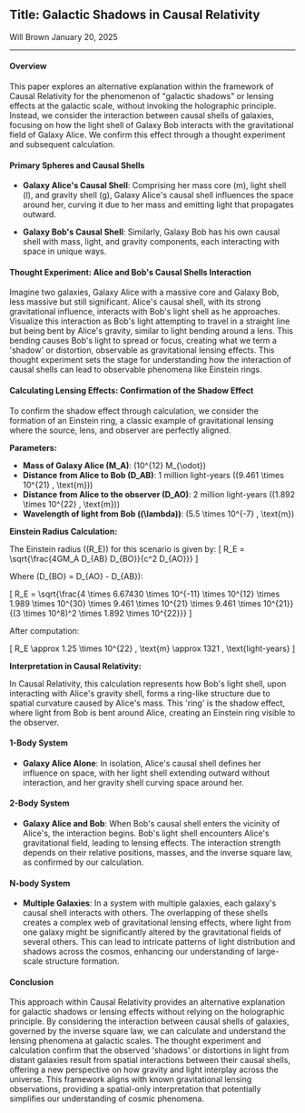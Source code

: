 ## Title: **Galactic Shadows in Causal Relativity**


Will Brown
January 20, 2025 

---

#### **Overview**

This paper explores an alternative explanation within the framework of Causal Relativity for the phenomenon of "galactic shadows" or lensing effects at the galactic scale, without invoking the holographic principle. Instead, we consider the interaction between causal shells of galaxies, focusing on how the light shell of Galaxy Bob interacts with the gravitational field of Galaxy Alice. We confirm this effect through a thought experiment and subsequent calculation.

#### **Primary Spheres and Causal Shells**

- **Galaxy Alice's Causal Shell**: Comprising her mass core (m), light shell (l), and gravity shell (g), Galaxy Alice's causal shell influences the space around her, curving it due to her mass and emitting light that propagates outward.

- **Galaxy Bob's Causal Shell**: Similarly, Galaxy Bob has his own causal shell with mass, light, and gravity components, each interacting with space in unique ways.

#### **Thought Experiment: Alice and Bob's Causal Shells Interaction**

Imagine two galaxies, Galaxy Alice with a massive core and Galaxy Bob, less massive but still significant. Alice's causal shell, with its strong gravitational influence, interacts with Bob's light shell as he approaches. Visualize this interaction as Bob's light attempting to travel in a straight line but being bent by Alice's gravity, similar to light bending around a lens. This bending causes Bob's light to spread or focus, creating what we term a 'shadow' or distortion, observable as gravitational lensing effects. This thought experiment sets the stage for understanding how the interaction of causal shells can lead to observable phenomena like Einstein rings.

#### **Calculating Lensing Effects: Confirmation of the Shadow Effect**

To confirm the shadow effect through calculation, we consider the formation of an Einstein ring, a classic example of gravitational lensing where the source, lens, and observer are perfectly aligned.

**Parameters:**
- **Mass of Galaxy Alice (M_A)**: \(10^{12} M_{\odot}\)
- **Distance from Alice to Bob (D_AB)**: 1 million light-years (\(9.461 \times 10^{21} \, \text{m}\))
- **Distance from Alice to the observer (D_AO)**: 2 million light-years (\(1.892 \times 10^{22} \, \text{m}\))
- **Wavelength of light from Bob (\(\lambda\))**: \(5.5 \times 10^{-7} \, \text{m}\)

**Einstein Radius Calculation:**

The Einstein radius (\(R_E\)) for this scenario is given by:
\[ R_E = \sqrt{\frac{4GM_A D_{AB} D_{BO}}{c^2 D_{AO}}} \]

Where \(D_{BO} = D_{AO} - D_{AB}\):

\[ R_E = \sqrt{\frac{4 \times 6.67430 \times 10^{-11} \times 10^{12} \times 1.989 \times 10^{30} \times 9.461 \times 10^{21} \times 9.461 \times 10^{21}}{(3 \times 10^8)^2 \times 1.892 \times 10^{22}}} \]

After computation:

\[ R_E \approx 1.25 \times 10^{22} \, \text{m} \approx 1321 \, \text{light-years} \]

**Interpretation in Causal Relativity:**

In Causal Relativity, this calculation represents how Bob's light shell, upon interacting with Alice's gravity shell, forms a ring-like structure due to spatial curvature caused by Alice's mass. This 'ring' is the shadow effect, where light from Bob is bent around Alice, creating an Einstein ring visible to the observer.

#### **1-Body System**

- **Galaxy Alice Alone**: In isolation, Alice's causal shell defines her influence on space, with her light shell extending outward without interaction, and her gravity shell curving space around her.

#### **2-Body System**

- **Galaxy Alice and Bob**: When Bob's causal shell enters the vicinity of Alice's, the interaction begins. Bob's light shell encounters Alice's gravitational field, leading to lensing effects. The interaction strength depends on their relative positions, masses, and the inverse square law, as confirmed by our calculation.

#### **N-body System**

- **Multiple Galaxies**: In a system with multiple galaxies, each galaxy's causal shell interacts with others. The overlapping of these shells creates a complex web of gravitational lensing effects, where light from one galaxy might be significantly altered by the gravitational fields of several others. This can lead to intricate patterns of light distribution and shadows across the cosmos, enhancing our understanding of large-scale structure formation.

#### **Conclusion**

This approach within Causal Relativity provides an alternative explanation for galactic shadows or lensing effects without relying on the holographic principle. By considering the interaction between causal shells of galaxies, governed by the inverse square law, we can calculate and understand the lensing phenomena at galactic scales. The thought experiment and calculation confirm that the observed 'shadows' or distortions in light from distant galaxies result from spatial interactions between their causal shells, offering a new perspective on how gravity and light interplay across the universe. This framework aligns with known gravitational lensing observations, providing a spatial-only interpretation that potentially simplifies our understanding of cosmic phenomena.

